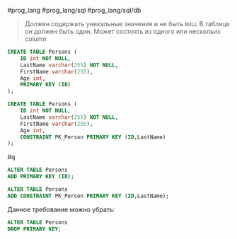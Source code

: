 #prog_lang #prog_lang/sql #prog_lang/sql/db

> Должен содержать уникальные значения и не быть `NULL`
> В таблице он должен быть один. Может состоять из одного или нескольих column

```sql
CREATE TABLE Persons (  
    ID int NOT NULL,  
    LastName varchar(255) NOT NULL,  
    FirstName varchar(255),  
    Age int,  
    PRIMARY KEY (ID)  
);

CREATE TABLE Persons (  
    ID int NOT NULL,  
    LastName varchar(255) NOT NULL,  
    FirstName varchar(255),  
    Age int,  
    CONSTRAINT PK_Person PRIMARY KEY (ID,LastName)  
);
```
#q 

```sql
ALTER TABLE Persons  
ADD PRIMARY KEY (ID);

ALTER TABLE Persons  
ADD CONSTRAINT PK_Person PRIMARY KEY (ID,LastName);
```

Данное требование можно убрать:
```sql
ALTER TABLE Persons  
DROP PRIMARY KEY;
```
